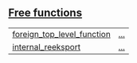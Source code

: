 
## [Free functions](./test_group-free_functions.md)

| | |
|:---|:---|
| [foreign_top_level_function](./foreign_package-foreign_top_level_function.md) | [...](./foreign_package-foreign_top_level_function.md) |
| [internal_reeksport](./target_package-same_parent_mod-nested_same_parent_mod-internal_reeksport.md) | [...](./target_package-same_parent_mod-nested_same_parent_mod-internal_reeksport.md) |
